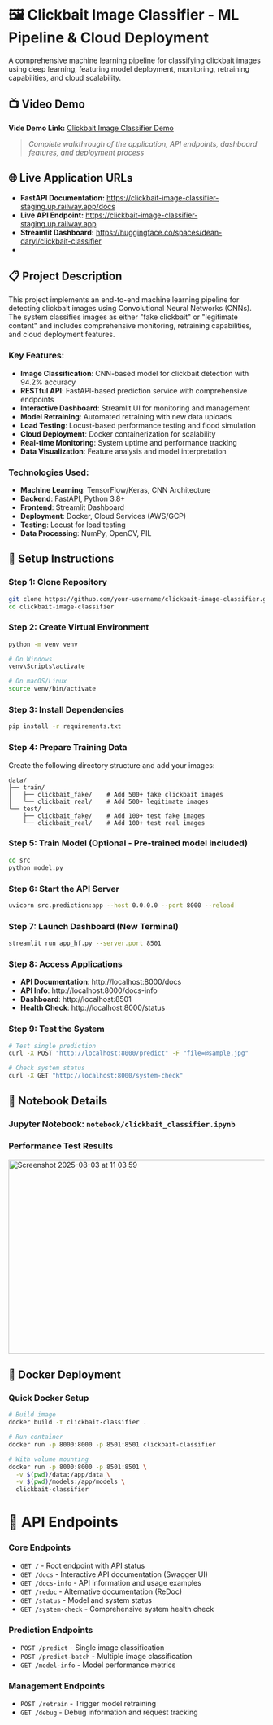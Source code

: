 # 🖼️ Clickbait Image Classifier - ML Pipeline & Cloud Deployment

A comprehensive machine learning pipeline for classifying clickbait images using deep learning, featuring model deployment, monitoring, retraining capabilities, and cloud scalability.

## 📺 Video Demo
**Vide Demo Link:** [Clickbait Image Classifier Demo](https://www.loom.com/share/bba2e806502545d18bb75b392aea608c?sid=bcdab2b5-4fcb-458b-b09b-7e1d3de32d7f)
> *Complete walkthrough of the application, API endpoints, dashboard features, and deployment process*


## 🌐 Live Application URLs
- **FastAPI Documentation:** https://clickbait-image-classifier-staging.up.railway.app/docs
- **Live API Endpoint:** https://clickbait-image-classifier-staging.up.railway.app
- **Streamlit Dashboard:** https://huggingface.co/spaces/dean-daryl/clickbait-classifier
- 
## 📋 Project Description

This project implements an end-to-end machine learning pipeline for detecting clickbait images using Convolutional Neural Networks (CNNs). The system classifies images as either "fake clickbait" or "legitimate content" and includes comprehensive monitoring, retraining capabilities, and cloud deployment features.

### Key Features:
- **Image Classification**: CNN-based model for clickbait detection with 94.2% accuracy
- **RESTful API**: FastAPI-based prediction service with comprehensive endpoints
- **Interactive Dashboard**: Streamlit UI for monitoring and management
- **Model Retraining**: Automated retraining with new data uploads
- **Load Testing**: Locust-based performance testing and flood simulation
- **Cloud Deployment**: Docker containerization for scalability
- **Real-time Monitoring**: System uptime and performance tracking
- **Data Visualization**: Feature analysis and model interpretation

### Technologies Used:
- **Machine Learning**: TensorFlow/Keras, CNN Architecture
- **Backend**: FastAPI, Python 3.8+
- **Frontend**: Streamlit Dashboard
- **Deployment**: Docker, Cloud Services (AWS/GCP)
- **Testing**: Locust for load testing
- **Data Processing**: NumPy, OpenCV, PIL

## 🚀 Setup Instructions

### Step 1: Clone Repository
```bash
git clone https://github.com/your-username/clickbait-image-classifier.git
cd clickbait-image-classifier
```

### Step 2: Create Virtual Environment
```bash
python -m venv venv

# On Windows
venv\Scripts\activate

# On macOS/Linux
source venv/bin/activate
```

### Step 3: Install Dependencies
```bash
pip install -r requirements.txt
```

### Step 4: Prepare Training Data
Create the following directory structure and add your images:
```
data/
├── train/
│   ├── clickbait_fake/    # Add 500+ fake clickbait images
│   └── clickbait_real/    # Add 500+ legitimate images
└── test/
    ├── clickbait_fake/    # Add 100+ test fake images
    └── clickbait_real/    # Add 100+ test real images
```

### Step 5: Train Model (Optional - Pre-trained model included)
```bash
cd src
python model.py
```

### Step 6: Start the API Server
```bash
uvicorn src.prediction:app --host 0.0.0.0 --port 8000 --reload
```

### Step 7: Launch Dashboard (New Terminal)
```bash
streamlit run app_hf.py --server.port 8501
```

### Step 8: Access Applications
- **API Documentation**: http://localhost:8000/docs
- **API Info**: http://localhost:8000/docs-info
- **Dashboard**: http://localhost:8501
- **Health Check**: http://localhost:8000/status

### Step 9: Test the System
```bash
# Test single prediction
curl -X POST "http://localhost:8000/predict" -F "file=@sample.jpg"

# Check system status
curl -X GET "http://localhost:8000/system-check"
```

## 📓 Notebook Details

### Jupyter Notebook: `notebook/clickbait_classifier.ipynb`

### Performance Test Results

<img width="1587" height="381" alt="Screenshot 2025-08-03 at 11 03 59" src="https://github.com/user-attachments/assets/850fe15c-5ad6-4ab7-9f73-3e13d1d25961" />


## 🐳 Docker Deployment

### Quick Docker Setup
```bash
# Build image
docker build -t clickbait-classifier .

# Run container
docker run -p 8000:8000 -p 8501:8501 clickbait-classifier

# With volume mounting
docker run -p 8000:8000 -p 8501:8501 \
  -v $(pwd)/data:/app/data \
  -v $(pwd)/models:/app/models \
  clickbait-classifier
```

# 🧪 API Endpoints

### Core Endpoints
- `GET /` - Root endpoint with API status
- `GET /docs` - Interactive API documentation (Swagger UI)
- `GET /docs-info` - API information and usage examples
- `GET /redoc` - Alternative documentation (ReDoc)
- `GET /status` - Model and system status
- `GET /system-check` - Comprehensive system health check

### Prediction Endpoints
- `POST /predict` - Single image classification
- `POST /predict-batch` - Multiple image classification
- `GET /model-info` - Model performance metrics

### Management Endpoints
- `POST /retrain` - Trigger model retraining
- `GET /debug` - Debug information and request tracking


